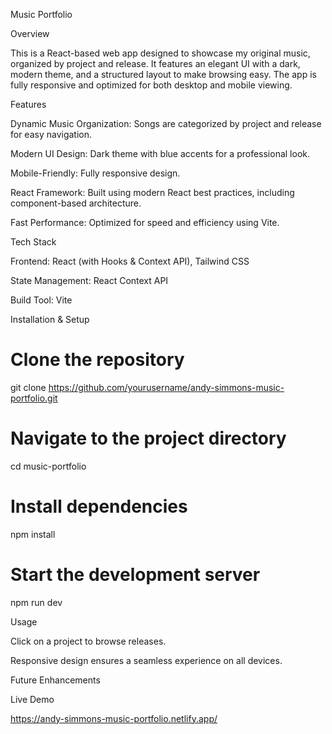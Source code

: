 Music Portfolio

Overview

This is a React-based web app designed to showcase my original music, organized by project and release. It features an elegant UI with a dark, modern theme, and a structured layout to make browsing easy. The app is fully responsive and optimized for both desktop and mobile viewing.

Features

Dynamic Music Organization: Songs are categorized by project and release for easy navigation.

Modern UI Design: Dark theme with blue accents for a professional look.

Mobile-Friendly: Fully responsive design.

React Framework: Built using modern React best practices, including component-based architecture.

Fast Performance: Optimized for speed and efficiency using Vite.

Tech Stack

Frontend: React (with Hooks & Context API), Tailwind CSS

State Management: React Context API

Build Tool: Vite

Installation & Setup

# Clone the repository
git clone https://github.com/yourusername/andy-simmons-music-portfolio.git

# Navigate to the project directory
cd music-portfolio

# Install dependencies
npm install

# Start the development server
npm run dev

Usage

Click on a project to browse releases.

Responsive design ensures a seamless experience on all devices.

Future Enhancements


Live Demo

https://andy-simmons-music-portfolio.netlify.app/
